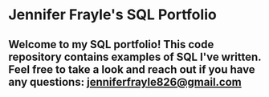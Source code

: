 # Jennifer Frayle's SQL Portfolio 

## Welcome to my SQL portfolio! This code repository contains examples of SQL I've written. Feel free to take a look and reach out if you have any questions: jenniferfrayle826@gmail.com
